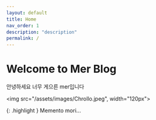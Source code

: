 ```yaml
---
layout: default
title: Home
nav_order: 1
description: "description"
permalink: /
---
```


<!-- # Welcome to github.io

{: .fs-8 }

Github Description
{: .fs-6 .fw-300 }

[Get started now](#getting-started){: .btn .btn-primary .fs-5 .mb-4 .mb-md-0 .mr-2 } [View it on GitHub](https://github.com/just-the-docs/just-the-docs){: .btn .fs-5 .mb-4 .mb-md-0 }

---

## Getting started

... (생략) ... -->

# Welcome to Mer Blog

안녕하세요 너무 게으른 mer입니다

<img src="/assets/images/Chrollo.jpeg", width="120px">

{: .highlight }
Memento mori...

